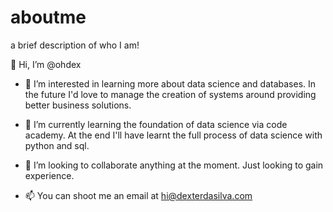 # aboutme
a brief description of who I am!

👋 Hi, I’m @ohdex

- 👀 I’m interested in learning more about data science and databases. In the future I'd love to manage the creation of systems around providing better business solutions.

- 🌱 I’m currently learning the foundation of data science via code academy.  At the end I'll have learnt the full process of data science with python and sql. 

- 💞️ I’m looking to collaborate anything at the moment. Just looking to gain experience.

- 📫 You can shoot me an email at hi@dexterdasilva.com
